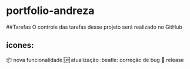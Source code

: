 # portfolio-andreza

##Tarefas
O controle das tarefas desse projeto será realizado no GitHub


## ícones:

:package: nova funcionalidade 
:up: atualização
:beatle: correção de bug
:checkered_flag: release
